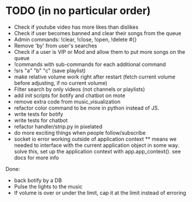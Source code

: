 # TODO (in no particular order)

* Check if youtube video has more likes than dislikes
* Check if user becomes banned and clear their songs from the queue
* Admin commands: !clear, !close, !open, !delete #{}
* Remove 'by' from user's searches
* Check if a user is VIP or Mod and allow them to put more songs on the queue
* !commands with sub-commands for each additional command
* !srs "a" "b" "c" (save playlist)
* make relative volume work right after restart (fetch current volume before   adjusting, if no current volume)
* Filter search by only videos (not channels or playlists)
* add init scripts for botify and chatbot on mote
* remove extra code from music_visualization
* refactor color command to be more in python instead of JS.
* write tests for botify
* write tests for chatbot
* refactor handler/strip.py in pixelated
* do more exciting things when people follow/subscribe
* socket io error working outside of application context
** means we needed to interface with the current application object in some way. solve this, set up the application context with app.app_context(). see docs for more info

Done:
* back botify by a DB
* Pulse the lights to the music
* If volume is over or under the limit, cap it at the limit instead of erroring
